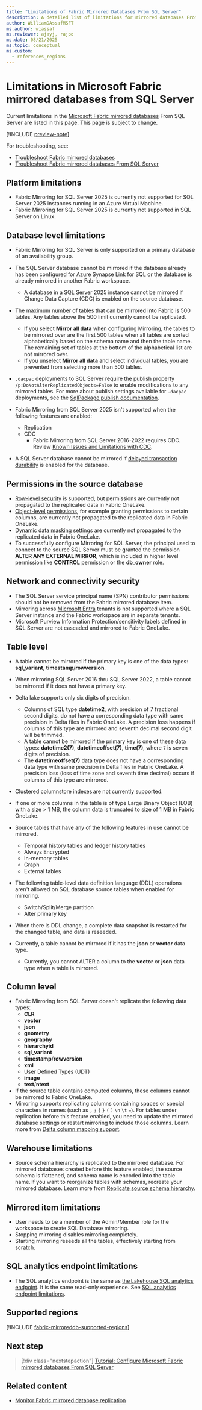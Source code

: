 ```yaml
---
title: "Limitations of Fabric Mirrored Databases From SQL Server"
description: A detailed list of limitations for mirrored databases From SQL Server in Microsoft Fabric.
author: WilliamDAssafMSFT
ms.author: wiassaf
ms.reviewer: ajayj, rajpo
ms.date: 08/21/2025
ms.topic: conceptual
ms.custom:
  - references_regions
---
```

# Limitations in Microsoft Fabric mirrored databases from SQL Server

Current limitations in the [Microsoft Fabric mirrored databases](overview.md) From SQL Server are listed in this page. This page is subject to change.

[!INCLUDE [preview-note](../../includes/feature-preview-note.md)]

For troubleshooting, see:

- [Troubleshoot Fabric mirrored databases](troubleshooting.md)
- [Troubleshoot Fabric mirrored databases From SQL Server](sql-server-troubleshoot.md)

## Platform limitations

- Fabric Mirroring for SQL Server 2025 is currently not supported for SQL Server 2025 instances running in an Azure Virtual Machine.
- Fabric Mirroring for SQL Server 2025 is currently not supported in SQL Server on Linux.

## Database level limitations

- Fabric Mirroring for SQL Server is only supported on a primary database of an availability group.
- The SQL Server database cannot be mirrored if the database already has been configured for Azure Synapse Link for SQL or the database is already mirrored in another Fabric workspace.
  - A database in a SQL Server 2025 instance cannot be mirrored if Change Data Capture (CDC) is enabled on the source database.
- The maximum number of tables that can be mirrored into Fabric is 500 tables. Any tables above the 500 limit currently cannot be replicated.
  - If you select **Mirror all data** when configuring Mirroring, the tables to be mirrored over are the first 500 tables when all tables are sorted alphabetically based on the schema name and then the table name. The remaining set of tables at the bottom of the alphabetical list are not mirrored over.
  - If you unselect **Mirror all data** and select individual tables, you are prevented from selecting more than 500 tables.
- `.dacpac` deployments to SQL Server require the publish property `/p:DoNotAlterReplicatedObjects=False` to enable modifications to any mirrored tables. For more about publish settings available for `.dacpac` deployments, see the [SqlPackage publish documentation](/sql/tools/sqlpackage/sqlpackage-publish).
- Fabric Mirroring from SQL Server 2025 isn't supported when the following features are enabled:
  - Replication
  - CDC
    - Fabric Mirroring from SQL Server 2016-2022 requires CDC. Review [Known Issues and Limitations with CDC](/sql/relational-databases/track-changes/known-issues-and-errors-change-data-capture?view=sql-server-ver17&preserve-view=true).
    
- A SQL Server database cannot be mirrored if [delayed transaction durability](/sql/relational-databases/logs/control-transaction-durability?view=sql-server-ver17&preserve-view=true) is enabled for the database.

## Permissions in the source database

- [Row-level security](/sql/relational-databases/security/row-level-security?view=sql-server-ver17&preserve-view=true) is supported, but permissions are currently not propagated to the replicated data in Fabric OneLake.
- [Object-level permissions](/sql/t-sql/statements/grant-object-permissions-transact-sql?view=sql-server-ver17&preserve-view=true), for example granting permissions to certain columns, are currently not propagated to the replicated data in Fabric OneLake.
- [Dynamic data masking](/sql/relational-databases/security/dynamic-data-masking?view=sql-server-ver17&preserve-view=true) settings are currently not propagated to the replicated data in Fabric OneLake.
- To successfully configure Mirroring for SQL Server, the principal used to connect to the source SQL Server must be granted the permission **ALTER ANY EXTERNAL MIRROR**, which is included in higher level permission like **CONTROL** permission or the **db_owner** role.

## Network and connectivity security

- The SQL Server service principal name (SPN) contributor permissions should not be removed from the Fabric mirrored database item.
- Mirroring across [Microsoft Entra](/entra/fundamentals/new-name) tenants is not supported where a SQL Server instance and the Fabric workspace are in separate tenants.  
- Microsoft Purview Information Protection/sensitivity labels defined in SQL Server are not cascaded and mirrored to Fabric OneLake.

## Table level

- A table cannot be mirrored if the primary key is one of the data types: **sql_variant**, **timestamp**/**rowversion**.
- When mirroring SQL Server 2016 thru SQL Server 2022, a table cannot be mirrored if it does not have a primary key.
- Delta lake supports only six digits of precision.
   - Columns of SQL type **datetime2**, with precision of 7 fractional second digits, do not have a corresponding data type with same precision in Delta files in Fabric OneLake. A precision loss happens if columns of this type are mirrored and seventh decimal second digit will be trimmed.
   - A table cannot be mirrored if the primary key is one of these data types: **datetime2(7)**, **datetimeoffset(7)**, **time(7)**, where `7` is seven digits of precision.
   - The **datetimeoffset(7)** data type does not have a corresponding data type with same precision in Delta files in Fabric OneLake. A precision loss (loss of time zone and seventh time decimal) occurs if columns of this type are mirrored.
- Clustered columnstore indexes are not currently supported.
- If one or more columns in the table is of type Large Binary Object (LOB) with a size > 1 MB, the column data is truncated to size of 1 MB in Fabric OneLake.
- Source tables that have any of the following features in use cannot be mirrored.
    - Temporal history tables and ledger history tables  
    - Always Encrypted
    - In-memory tables
    - Graph  
    - External tables  

- The following table-level data definition language (DDL) operations aren't allowed on SQL database source tables when enabled for mirroring. 
    - Switch/Split/Merge partition
    - Alter primary key
- When there is DDL change, a complete data snapshot is restarted for the changed table, and data is reseeded.
- Currently, a table cannot be mirrored if it has the **json** or **vector** data type.
    - Currently, you cannot ALTER a column to the **vector** or **json** data type when a table is mirrored.

## Column level

- Fabric Mirroring from SQL Server doesn't replicate the following data types:
     - **CLR**
     - **vector**
     - **json**
     - **geometry**
     - **geography**
     - **hierarchyid**
     - **sql_variant**
     - **timestamp**/**rowversion**
     - **xml**
     - User Defined Types (UDT)
     - **image**
     - **text**/**ntext**
- If the source table contains computed columns, these columns cannot be mirrored to Fabric OneLake.  
- Mirroring supports replicating columns containing spaces or special characters in names (such as  `,` `;` `{` `}` `(` `)` `\n` `\t` `=`). For tables under replication before this feature enabled, you need to update the mirrored database settings or restart mirroring to include those columns. Learn more from [Delta column mapping support](troubleshooting.md#delta-column-mapping-support).

## Warehouse limitations

- Source schema hierarchy is replicated to the mirrored database. For mirrored databases created before this feature enabled, the source schema is flattened, and schema name is encoded into the table name. If you want to reorganize tables with schemas, recreate your mirrored database. Learn more from [Replicate source schema hierarchy](troubleshooting.md#replicate-source-schema-hierarchy).

## Mirrored item limitations

- User needs to be a member of the Admin/Member role for the workspace to create SQL Database mirroring.  
- Stopping mirroring disables mirroring completely.  
- Starting mirroring reseeds all the tables, effectively starting from scratch.  

## SQL analytics endpoint limitations

- The SQL analytics endpoint is the same as [the Lakehouse SQL analytics endpoint](../../data-engineering/lakehouse-overview.md#lakehouse-sql-analytics-endpoint). It is the same read-only experience. See [SQL analytics endpoint limitations](../../data-warehouse/limitations.md#limitations-of-the-sql-analytics-endpoint).

## Supported regions

[!INCLUDE [fabric-mirroreddb-supported-regions](includes/fabric-mirroreddb-supported-regions.md)]

## Next step

> [!div class="nextstepaction"]
> [Tutorial: Configure Microsoft Fabric mirrored databases From SQL Server](sql-server-tutorial.md)

## Related content

- [Monitor Fabric mirrored database replication](monitor.md)
